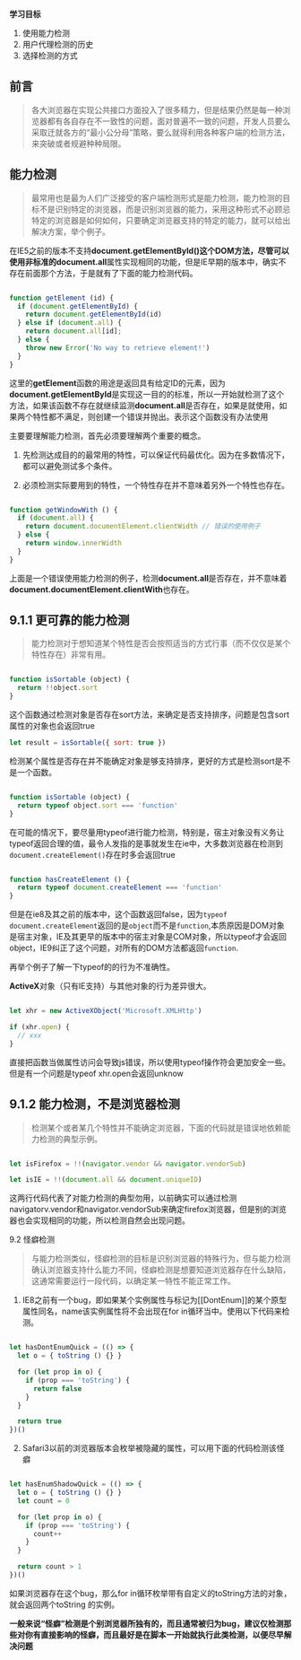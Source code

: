**学习目标**
1. 使用能力检测
2. 用户代理检测的历史
3. 选择检测的方式

## 前言

> 各大浏览器在实现公共接口方面投入了很多精力，但是结果仍然是每一种浏览器都有各自存在不一致性的问题，面对普遍不一致的问题，开发人员要么采取迁就各方的“最小公分母”策略，要么就得利用各种客户端的检测方法，来突破或者规避种种局限。

## 能力检测

> 最常用也是最为人们广泛接受的客户端检测形式是能力检测，能力检测的目标不是识别特定的浏览器，而是识别浏览器的能力，采用这种形式不必顾忌特定的浏览器是如何如何，只要确定浏览器支持的特定的能力，就可以给出解决方案，举个例子。

在IE5之前的版本不支持**document.getElementById()**这个DOM方法，尽管可以使用非标准的**document.all**属性实现相同的功能，但是IE早期的版本中，确实不存在前面那个方法，于是就有了下面的能力检测代码。

``` javascript

function getElement (id) {
  if (document.getElementById) {
    return document.getElementById(id)
  } else if (document.all) {
    return document.all[id];
  } else {
    throw new Error('No way to retrieve element!')
  }
}

```

这里的**getElement**函数的用途是返回具有给定ID的元素，因为**document.getElementById**是实现这一目的的标准，所以一开始就检测了这个方法，如果该函数不存在就继续监测**document.all**是否存在，如果是就使用，如果两个特性都不满足，则创建一个错误并抛出。表示这个函数没有办法使用

主要要理解能力检测，首先必须要理解两个重要的概念。

1. 先检测达成目的的最常用的特性，可以保证代码最优化。因为在多数情况下，都可以避免测试多个条件。

2. 必须检测实际要用到的特性，一个特性存在并不意味着另外一个特性也存在。

``` javascript

function getWindowWith () {
  if (document.all) {
    return document.documentElement.clientWidth // 错误的使用例子
  } else {
    return window.innerWidth
  }
}


```

上面是一个错误使用能力检测的例子，检测**document.all**是否存在，并不意味着**document.documentElement.clientWith**也存在。

## 9.1.1 更可靠的能力检测

> 能力检测对于想知道某个特性是否会按照适当的方式行事（而不仅仅是某个特性存在）非常有用。

``` javascript

function isSortable (object) {
  return !!object.sort
}

```

这个函数通过检测对象是否存在sort方法，来确定是否支持排序，问题是包含sort属性的对象也会返回true

``` javascript
let result = isSortable({ sort: true })

```

检测某个属性是否存在并不能确定对象是够支持排序，更好的方式是检测sort是不是一个函数。

``` javascript

function isSortable (object) {
  return typeof object.sort === 'function'
}

```

在可能的情况下，要尽量用typeof进行能力检测，特别是，宿主对象没有义务让typeof返回合理的值，最令人发指的是事就发生在ie中，大多数浏览器在检测到`document.createElement()`存在时多会返回true

``` javascript

function hasCreateElement () {
  return typeof document.createElement === 'function'
}


```

但是在ie8及其之前的版本中，这个函数返回false，因为`typeof document.createElement`返回的是`object`而不是`function`,本质原因是DOM对象是宿主对象，IE及其更早的版本中的宿主对象是COM对象，所以typeof才会返回object，IE9纠正了这个问题，对所有的DOM方法都返回`function`.

再举个例子了解一下typeof的的行为不准确性。

**ActiveX**对象（只有IE支持）与其他对象的行为差异很大。

``` javascript

let xhr = new ActiveXObject('Microsoft.XMLHttp')

if (xhr.open) {
  // xxx
}

```

直接把函数当做属性访问会导致js错误，所以使用typeof操作符会更加安全一些。但是有一个问题是typeof xhr.open会返回unknow

## 9.1.2 能力检测，不是浏览器检测

> 检测某个或者某几个特性并不能确定浏览器，下面的代码就是错误地依赖能力检测的典型示例。


``` javascript

let isFirefox = !!(navigator.vendor && navigator.vendorSub)

let isIE = !!(document.all && document.uniqueID)


```

这两行代码代表了对能力检测的典型勿用，以前确实可以通过检测navigatorv.vendor和navigator.vendorSub来确定firefox浏览器，但是别的浏览器也会实现相同的功能，所以检测自然会出现问题。

9.2 怪癖检测

> 与能力检测类似，怪癖检测的目标是识别浏览器的特殊行为，但与能力检测确认浏览器支持什么能力不同，怪癖检测是想要知道浏览器存在什么缺陷，这通常需要运行一段代码，以确定某一特性不能正常工作。

1. IE8之前有一个bug，即如果某个实例属性与标记为[[DontEnum]]的某个原型属性同名，name该实例属性将不会出现在for in循环当中。使用以下代码来检测。

``` javascript

let hasDontEnumQuick = (() => {
  let o = { toString () {} }

  for (let prop in o) {
    if (prop === 'toString') {
      return false
    }
  }

  return true
})()

```

2. Safari3以前的浏览器版本会枚举被隐藏的属性，可以用下面的代码检测该怪癖

``` javascript

let hasEnumShadowQuick = (() => {
  let o = { toString () {} }
  let count = 0

  for (let prop in o) {
    if (prop === 'toString') {
      count++
    }
  }

  return count > 1
})()


```

如果浏览器存在这个bug，那么for in循环枚举带有自定义的toString方法的对象，就会返回两个toString 的实例。

**一般来说“怪癖”检测是个别浏览器所独有的，而且通常被归为bug，建议仅检测那些对你有直接影响的怪癖，而且最好是在脚本一开始就执行此类检测，以便尽早解决问题**



